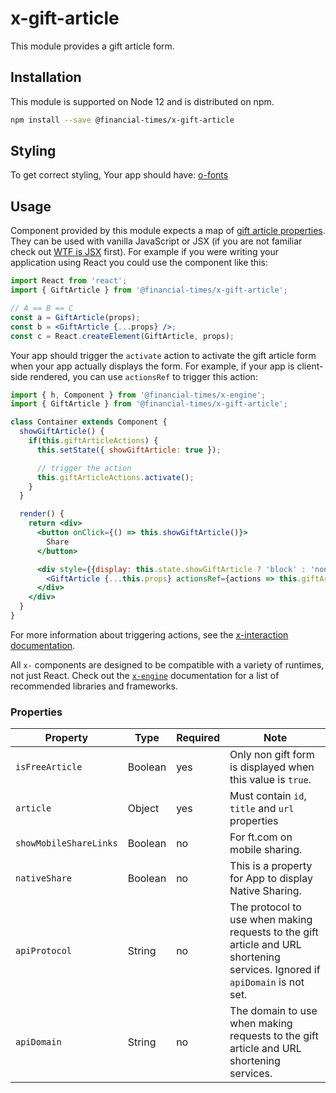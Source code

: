 # x-gift-article

This module provides a gift article form.

## Installation

This module is supported on Node 12 and is distributed on npm.

```bash
npm install --save @financial-times/x-gift-article
```

## Styling

To get correct styling, Your app should have:
[o-fonts](https://registry.origami.ft.com/components/o-fonts)

## Usage

Component provided by this module expects a map of [gift article properties](#properties). They can be used with vanilla JavaScript or JSX (if you are not familiar check out [WTF is JSX][jsx-wtf] first). For example if you were writing your application using React you could use the component like this:

```jsx
import React from 'react';
import { GiftArticle } from '@financial-times/x-gift-article';

// A == B == C
const a = GiftArticle(props);
const b = <GiftArticle {...props} />;
const c = React.createElement(GiftArticle, props);
```

Your app should trigger the `activate` action to activate the gift article form when your app actually displays the form. For example, if your app is client-side rendered, you can use `actionsRef` to trigger this action:

```jsx
import { h, Component } from '@financial-times/x-engine';
import { GiftArticle } from '@financial-times/x-gift-article';

class Container extends Component {
  showGiftArticle() {
    if(this.giftArticleActions) {
      this.setState({ showGiftArticle: true });

      // trigger the action
      this.giftArticleActions.activate();
    }
  }

  render() {
    return <div>
      <button onClick={() => this.showGiftArticle()}>
        Share
      </button>

      <div style={{display: this.state.showGiftArticle ? 'block' : 'none'}}>
        <GiftArticle {...this.props} actionsRef={actions => this.giftArticleActions = actions} />
      </div>
    </div>
  }
}
```

For more information about triggering actions, see the [x-interaction documentation][interaction].

All `x-` components are designed to be compatible with a variety of runtimes, not just React. Check out the [`x-engine`][engine] documentation for a list of recommended libraries and frameworks.

[jsx-wtf]: https://jasonformat.com/wtf-is-jsx/
[interaction]: /components/x-interaction#triggering-actions-externally
[engine]: https://github.com/Financial-Times/x-dash/tree/master/packages/x-engine

### Properties

Property                  | Type    | Required | Note
--------------------------|---------|----------|----
`isFreeArticle`           | Boolean | yes      | Only non gift form is displayed when this value is `true`.
`article`                 | Object  | yes      | Must contain `id`, `title` and `url` properties
`showMobileShareLinks`    | Boolean | no       | For ft.com on mobile sharing.
`nativeShare`             | Boolean | no       | This is a property for App to display Native Sharing.
`apiProtocol`             | String  | no       | The protocol to use when making requests to the gift article and URL shortening services. Ignored if `apiDomain` is not set.
`apiDomain`               | String  | no       | The domain to use when making requests to the gift article and URL shortening services.
